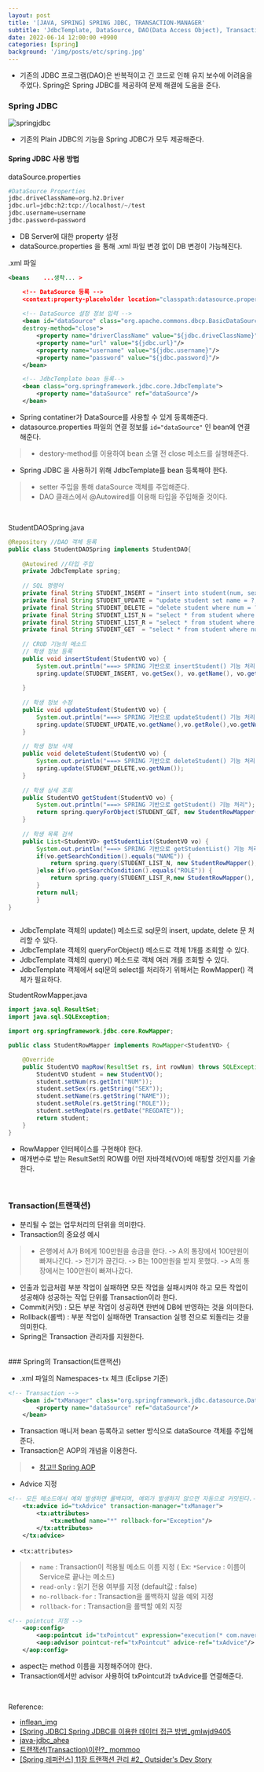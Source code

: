 ```yaml
---
layout: post
title: '[JAVA, SPRING] SPRING JDBC, TRANSACTION-MANAGER'
subtitle: 'JdbcTemplate, DataSource, DAO(Data Access Object), Transaction(트랜잭션)'
date: 2022-06-14 12:00:00 +0900
categories: [spring]
background: '/img/posts/etc/spring.jpg'
---
```


- 기존의 JDBC 프로그램(DAO)은 반복적이고 긴 코드로 인해 유지 보수에 어려움을 주었다. Spring은 Spring JDBC를 제공하여 문제 해결에 도움을 준다.

### Spring JDBC

![springjdbc](/img/posts/spring/springjdbc.png)


- 기존의 Plain JDBC의 기능을 Spring JDBC가 모두 제공해준다. 

#### Spring JDBC 사용 방법

dataSource.properties

```python
#DataSource Properties 
jdbc.driveClassName=org.h2.Driver
jdbc.url=jdbc:h2:tcp://localhost/~/test
jdbc.username=username
jdbc.password=password
```

- DB Server에 대한 property 설정
- dataSource.properties 을 통해 .xml 파일 변경 없이 DB 변경이 가능해진다.

.xml 파일

```xml
<beans    ...생략... >

	<!-- DataSource 등록 -->
	<context:property-placeholder location="classpath:datasource.properties"/>
	
	<!-- DataSource 설정 정보 입력 -->
	<bean id="dataSource" class="org.apache.commons.dbcp.BasicDataSource"
	destroy-method="close">
		<property name="driverClassName" value="${jdbc.driveClassName}"/>
		<property name="url" value="${jdbc.url}"/>
		<property name="username" value="${jdbc.username}"/>
		<property name="password" value="${jdbc.password}"/>
	</bean>

	<!-- JdbcTemplate bean 등록-->
	<bean class="org.springframework.jdbc.core.JdbcTemplate">
		<property name="dataSource" ref="dataSource"/>
	</bean>
```

- Spring contatiner가 DataSource를 사용할 수 있게 등록해준다.
- datasource.properties 파일의 연결 정보를 `id="dataSource"` 인 bean에 연결해준다.
> - destory-method를 이용하여 bean 소멸 전 close 메소드를 실행해준다. 
- Spring JDBC 을 사용하기 위해 JdbcTemplate를 bean 등록해야 한다.
> - setter 주입을 통해 dataSource 객체를 주입해준다.  
> - DAO 클래스에서 @Autowired를 이용해 타입을 주입해줄 것이다. 

<br>

StudentDAOSpring.java

```java
@Repository //DAO 객체 등록
public class StudentDAOSpring implements StudentDAO{
	
	@Autowired //타입 주입
	private JdbcTemplate spring;
	
	// SQL 명령어
	private final String STUDENT_INSERT = "insert into student(num, sex, name, role) values((select nvl(max(seq), 0) + 1 from student), ?, ?, ?)";
	private final String STUDENT_UPDATE = "update student set name = ?, role = ? where num = ?";
	private final String STUDENT_DELETE = "delete student where num = ?";
	private final String STUDENT_LIST_N = "select * from student where name like '%'||?||'%' order by num desc";
	private final String STUDENT_LIST_R = "select * from student where role like '%'||?||'%' order by num desc";
	private final String STUDENT_GET  = "select * from student where num = ?";
	
	// CRUD 기능의 메소드
	// 학생 정보 등록
	public void insertStudent(StudentVO vo) {
		System.out.println("===> SPRING 기반으로 insertStudent() 기능 처리");
		spring.update(STUDENT_INSERT, vo.getSex(), vo.getName(), vo.getRole());
		
	}
	
	// 학생 정보 수정
	public void updateStudent(StudentVO vo) {
		System.out.println("===> SPRING 기반으로 updateStudent() 기능 처리");
		spring.update(STUDENT_UPDATE,vo.getName(),vo.getRole(),vo.getNum());
	}
	
	// 학생 정보 삭제
	public void deleteStudent(StudentVO vo) {
		System.out.println("===> SPRING 기반으로 deleteStudent() 기능 처리");
		spring.update(STUDENT_DELETE,vo.getNum());
	}
    
    // 학생 상세 조회
	public StudentVO getStudent(StudentVO vo) {
		System.out.println("===> SPRING 기반으로 getStudent() 기능 처리");
		return spring.queryForObject(STUDENT_GET, new StudentRowMapper(), vo.getNum());
	}
	
	// 학생 목록 검색
	public List<StudentVO> getStudentList(StudentVO vo) {
		System.out.println("===> SPRING 기반으로 getStudentList() 기능 처리");
		if(vo.getSearchCondition().equals("NAME")) {
			return spring.query(STUDENT_LIST_N, new StudentRowMapper(), vo.getSearchKeyword() );
		}else if(vo.getSearchCondition().equals("ROLE")) {
			return spring.query(STUDENT_LIST_R,new StudentRowMapper(), vo.getSearchCondition());
		}
		return null;
		}
}
    
```

- JdbcTemplate 객체의 update() 메소드로 sql문의 insert, update, delete 문 처리할 수 있다.
- JdbcTemplate 객체의 queryForObject() 메소드로 객체 1개를 조회할 수 있다.
- JdbcTemplate 객체의 query() 메소드로 객체 여러 개를 조회할 수 있다. 
- JdbcTemplate 객체에서 sql문의 select를 처리하기 위해서는 RowMapper() 객체가 필요하다. 

StudentRowMapper.java

```java
import java.sql.ResultSet;
import java.sql.SQLException;

import org.springframework.jdbc.core.RowMapper;

public class StudentRowMapper implements RowMapper<StudentVO> {

	@Override
	public StudentVO mapRow(ResultSet rs, int rowNum) throws SQLException {
		StudentVO student = new StudentVO();
		student.setNum(rs.getInt("NUM"));
		student.setSex(rs.getString("SEX"));
		student.setName(rs.getString("NAME"));
		student.setRole(rs.getString("ROLE"));
		student.setRegDate(rs.getDate("REGDATE"));
		return student;
	}
}
```

- RowMapper 인터페이스를 구현해야 한다. 
- 매개변수로 받는 ResultSet의 ROW를 어떤 자바객체(VO)에 매핑할 것인지를 기술한다.

<br>

### Transaction(트랜잭션)
- 분리될 수 없는 업무처리의 단위을 의미한다.
- Transaction의 중요성 예시
> - 은행에서 A가 B에게 100만원을 송금을 한다. -> A의 통장에서 100만원이 빠져나간다. -> 전기가 끊긴다. -> B는 100만원을 받지 못했다. -> A의  통장에서는 100만원이 빠져나갔다.

- 인출과 입금처럼 부분 작업이 실패하면 모든 작업을 실패시켜야 하고 모든 작업이 성공해야 성공하는 작업 단위를 Transaction이라 한다.
- Commit(커밋) : 모든 부분 작업이 성공하면 한번에 DB에 반영하는 것을 의미한다.
- Rollback(롤백) : 부분 작업이 실패하면 Transaction 실행 전으로 되돌리는 것을 의미한다. 
- Spring은 Transaction 관리자를 지원한다.

<br>
### Spring의 Transaction(트랜잭션) 

- .xml 파일의 Namespaces-`tx` 체크 (Eclipse 기준)

```xml
<!-- Transaction -->
	<bean id="txManager" class="org.springframework.jdbc.datasource.DataSourceTransactionManager">
		<property name="dataSource" ref="dataSource"/>
	</bean>
```

- Transaction 매니저 bean 등록하고 setter 방식으로 dataSource 객체를 주입해준다.
- Transaction은 AOP의 개념을 이용한다.
> - [ 참고!! Spring AOP](https://ddungi.github.io/java/2022/06/09/springAOP/)

- Advice 지정

```xml
<!-- 모든 메소드에서 예외 발생하면 롤백되며, 예외가 발생하지 않으면 자동으로 커밋된다.-->
	<tx:advice id="txAdvice" transaction-manager="txManager">
		<tx:attributes>
			<tx:method name="*" rollback-for="Exception"/>
		</tx:attributes>
	</tx:advice>
```

- `<tx:attributes>`
> - `name` :  Transaction이 적용될 메소드 이름 지정 ( Ex: `*Service` : 이름이 Service로 끝나는 메소드)
> - `read-only` : 읽기 전용 여부를 지정 (default값 : false)
> - `no-rollback-for` : Transaction을 롤백하지 않을 예외 지정
> - `rollback-for` : Transaction을 롤백할 예외 지정

```xml
<!-- pointcut 지정 -->
	<aop:config>
		<aop:pointcut id="txPointcut" expression="execution(* com.naver.biz..*Service.*(..))"/>
		<aop:advisor pointcut-ref="txPointcut" advice-ref="txAdvice"/>
	</aop:config>
```

- aspect는 method 이름을 지정해주어야 한다.
- Transaction에서만 advisor 사용하여 txPointcut과 txAdvice를 연결해준다. 

<br>

Reference:
- [inflean_img](https://www.inflearn.com/course/%EC%8A%A4%ED%94%84%EB%A7%81-%ED%94%84%EB%A0%88%EC%9E%84%EC%9B%8C%ED%81%AC_renew)
- [[Spring JDBC] Spring JDBC를 이용한 데이터 접근 방법_gmlwjd9405](https://gmlwjd9405.github.io/2018/05/15/setting-for-db-programming.html)
- [java-jdbc_ahea](https://ahea.wordpress.com/2017/02/20/java-jdbc/)
- [트랜잭션(Transaction)이란?_ mommoo](https://mommoo.tistory.com/62)
- [[Spring 레퍼런스] 11장 트랜잭션 관리 #2_ Outsider's Dev Story](https://blog.outsider.ne.kr/870)